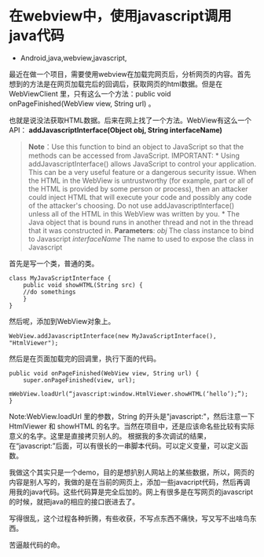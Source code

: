# 在webview中，使用javascript调用java代码
- Android,java,webview,javascript,

最近在做一个项目，需要使用webview在加载完网页后，分析网页的内容。首先想到的方法是在网页加载完后的回调后，获取网页的html数据。但是在 WebViewClient 里，只有这么一个方法：public void onPageFinished(WebView view, String url) 。




也就是说没法获取HTML数据。后来在网上找了一个方法。WebView有这么一个API： **addJavascriptInterface(Object obj, String interfaceName)** 

> **Note**：Use this function to bind an object to JavaScript so that the methods can be accessed from JavaScript. IMPORTANT: * Using addJavascriptInterface() allows JavaScript to control your application. This can be a very useful feature or a dangerous security issue. When the HTML in the WebView is untrustworthy (for example, part or all of the HTML is provided by some person or process), then an attacker could inject HTML that will execute your code and possibly any code of the attacker's choosing. Do not use addJavascriptInterface() unless all of the HTML in this WebView was written by you. * The Java object that is bound runs in another thread and not in the thread that it was constructed in.
> **Parameters**:
> *obj* The class instance to bind to Javascript
> *interfaceName* The name to used to expose the class in Javascript 

 首先是写一个类，普通的类。 

    class MyJavaScriptInterface { 
        public void showHTML(String src) { 
        //do somethings 
        } 
    } 

 然后呢，添加到WebView对象上。

    WebView.addJavascriptInterface(new MyJavaScriptInterface(), "HtmlViewer");

然后是在页面加载完的回调里，执行下面的代码。

    public void onPageFinished(WebView view, String url) {
        super.onPageFinished(view, url);
        mWebView.loadUrl(“javascript:window.HtmlViewer.showHTML(‘hello’);”);
    } 

Note:WebView.loadUrl 里的参数，String 的开头是"javascript:"，然后注意一下 HtmlViewer 和 showHTML 的名字。当然在项目中，还是应该命名些比较有实际意义的名字。这里是直接拷贝别人的。 根据我的多次调试的结果，在“javascript:”后面，可以有很长的一串脚本代码。可以定义变量，可以定义函数。

 我做这个其实只是一个demo，目的是想扒别人网站上的某些数据，所以，网页的内容是别人写的，我做的是在当前的网页上，添加一些javacript代码，然后再调用我的java代码。这些代码算是完全后加的。网上有很多是在写网页的javascript的时候，就把java的相应的接口嵌进去了。

写得很乱，这个过程各种折腾，有些收获，不写点东西不痛快，写又写不出啥鸟东西。

苦逼敲代码的命。